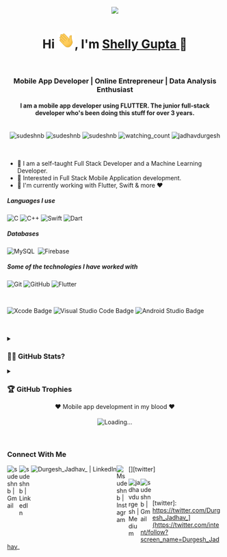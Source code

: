 <p align="center">
  <img src="https://github.com/thompsonemerson/thompsonemerson/raw/master/cover-thompson.png" height="200"/>
</p>


<h1 align="center">Hi <img src="https://raw.githubusercontent.com/ABSphreak/ABSphreak/master/gifs/Hi.gif" width="40px">, I'm <a href="https://sudeshnb.xyz"> Shelly Gupta </a> 💪</h1>
<br>
<h3 align="center">Mobile App Developer | Online Entrepreneur | Data Analysis Enthusiast</h3>
<h4 align="center"> I am a mobile app developer using FLUTTER. The junior full-stack developer who's been doing this stuff for over 3 years.</h4>

<br>
<div align="center" class="row">
    <img src="https://img.shields.io/github/followers/jadhavdurgesh?logo=github&label=Github%20Followers&style=non" alt="sudeshnb" />
    <img src="https://img.shields.io/github/stars/jadhavdurgesh?logo=github&label=Github%20Stars&style=non" alt="sudeshnb" />
<!--     <img alt="followers" src="https://img.shields.io/github/followers/sudeshnb?label=Followers&style=social"> -->
    <img src="https://img.shields.io/badge/dynamic/json?logo=github&label=Github%20Forks&style=non&query=%24.forks&url=https://api.github-star-counter.workers.dev/user/jadhavdurgesh" alt="sudeshnb" />
    <img src="https://komarev.com/ghpvc/?username=jadhavdurgesh&logo=github&color=brightgreen" alt="watching_count" />
    <img src="https://img.shields.io/badge/-CONNECT-blue?style=non&logo=Linkedin&link=https://www.linkedin.com/in/jadhav-durgesh/" alt="jadhavdurgesh" />
</div>

<br>
<br>


<ul  >
    <li >🔭 I am a self-taught Full Stack Developer and a Machine Learning Developer.</li>
    <li>🌱 Interested in Full Stack Mobile Application development.</li>
    <li>🧑 I'm currently working with Flutter, Swift & more ❤️</li>
</ul>
  



##### Languages I use

![C](https://img.shields.io/badge/-C-05122A?style=flat&logo=c)
![C++](https://img.shields.io/badge/-C++-05122A?style=flat&logo=c%2B%2B)
![Swift](https://img.shields.io/badge/-Swift-05122A?style=flat&logo=swift)
![Dart](https://img.shields.io/badge/-Dart-05122A?style=flat&logo=dart)
<!--![Kotlin](https://img.shields.io/badge/-Kotlin-05122A?style=flat&logo=kotlin)
![C# Badge](https://img.shields.io/badge/C%23-05122A?logo=csharp&style=flat)
![HTML5](https://img.shields.io/badge/-HTML5-05122A?style=flat&logo=html5)
![Java](https://img.shields.io/badge/-Java-05122A?style=flat&logo=Java&logoColor=FFA518)&nbsp;
![Dart](https://img.shields.io/badge/-Dart-05122A?style=flat&logo=dart)
![JavaScript](https://img.shields.io/badge/-Javascript-05122A?style=flat&logo=javascript)
![Python](https://img.shields.io/badge/-Python-05122A?style=flat&logo=python)
![TypeScript](https://img.shields.io/badge/-TypeScript-05122A?style=flat&logo=typescript)
![.NET Badge](https://img.shields.io/badge/.NET-05122A?logo=dotnet&style=flat)
![Go Badge](https://img.shields.io/badge/Go-05122A?logo=go&style=flat) -->

##### Databases

![MySQL](https://img.shields.io/badge/-MySQL-05122A?style=flat&logo=mysql&logoColor=4479A1)&nbsp;
![Firebase](https://img.shields.io/badge/-Firebase-05122A?style=flat&logo=firebase)
<!-- ![PostgreSQL](https://img.shields.io/badge/-PostgreSQL-05122A?style=flat&logo=postgresql&logoColor=336791)&nbsp;
![MongoDB Badge](https://img.shields.io/badge/MongoDB-05122A?logo=mongodb&style=flat)
![AzureCloud](https://img.shields.io/badge/Microsoft%20Azure-05122A?style=flat-square&logo=microsoft-azure)
![AWS Amplify Badge](https://img.shields.io/badge/-AWS-05122A?style=flat-square&logo=awsamplify)
![Google Cloud](https://img.shields.io/badge/Google%20Cloud-05122A?style=flat-square&logo=google-cloud) -->


##### Some of the technologies I have worked with

![Git](https://img.shields.io/badge/-Git-05122A?style=flat&logo=git&logoColor=F05032)
![GitHub](https://img.shields.io/badge/-GitHub-05122A?style=flat&logo=github)
![Flutter](https://img.shields.io/badge/-Flutter-05122A?style=flat&logo=flutter&logoColor=02569B)&nbsp;
<!-- ![Laravel](https://img.shields.io/badge/-Laravel-05122A?style=flat-square&logo=laravel)
![Node.js](https://img.shields.io/badge/-Node.js-05122A?style=flat&logo=node.js&logoColor=339933)
![React](https://img.shields.io/badge/-React-05122A?style=flat&logo=React&logoColor=61DAFB)
![Docker](https://img.shields.io/badge/-Docker-05122A?style=flat-square&logo=docker)
![Tensorflow](https://img.shields.io/badge/-Tensorflow-05122A?style=flat&logo=tensorflow&logoColor=FF6F00)&nbsp;
![Arduino](https://img.shields.io/badge/-Arduino-05122A?style=flat&logo=arduino&logoColor=00979D)&nbsp;
![Keras](https://img.shields.io/badge/-Keras-05122A?style=flat&logo=keras&logoColor=D00000)&nbsp;
![OpenCV](https://img.shields.io/badge/-OpenCV-05122A?style=flat&logo=opencv&logoColor=5C3EE8)&nbsp;
![Bootstrap](https://img.shields.io/badge/-Bootstrap-05122A?style=flat&logo=bootstrap&logoColor=563D7C)&nbsp;
![Apache Kafka Badge](https://img.shields.io/badge/Apache%20Kafka-05122A?logo=apachekafka&style=flat) -->

<br/>

![Xcode Badge](https://img.shields.io/badge/Xcode-05122A?logo=xcode&logoColor=fff&style=flat)
![Visual Studio Code Badge](https://img.shields.io/badge/Visual%20Studio%20Code-05122A?logo=visualstudiocode&logoColor=fff&style=flat)
![Android Studio Badge](https://img.shields.io/badge/Android%20Studio-05122A?logo=androidstudio&logoColor=fff&style=flat)

<br />
<br />


<details><summary><strong><h3>🤷‍♂️ GitHub Stats?</h3></strong></summary>

<table cellspacing="0" cellpadding="0" style="border:none;">
  <tr>
    <td>
      <img align="center" src="https://github-readme-stats.vercel.app/api?username=jadhavdurgesh&show_icons=true&locale=en" alt="sudeshnb" />
    </td>
    <td>
      <img align="center" src="https://github-readme-streak-stats.herokuapp.com/?user=jadhavdurgesh&" alt="sudeshnb" />
    </td>
   </tr>
 <tr>
    <td>
      <a href="https://github.com/jadhavdurgesh">
  <img align="center" src="https://github-readme-stats.vercel.app/api/top-langs/?username=jadhavdurgesh&theme=light&hide_langs_below=1" />
</a>
    </td>
    
   </tr>
</table>
<!-- <table cellspacing="0" cellpadding="0" style="border:none;">
  <tr>
    <td>
      <img align="center" src="https://activity-graph.herokuapp.com/graph?username=sudeshnb" alt="Talha's github stats"/>    
    </td> 
   </tr>
</table> -->


<br />
<br />

</details>
<details><summary><strong><h3>🏆 GitHub Trophies</h3></strong></summary>
 
![](https://github-profile-trophy.vercel.app/?username=jadhavdurgesh&theme=darkhub&no-frame=false&no-bg=true&margin-w=4)

</details>


<div align="center">
❤ Mobile app development in my blood ❤
<br />
<br />
<img align="center" src = "https://profile-counter.glitch.me/jadhavdurgesh/count.svg" alt ="Loading...">
</div>


<br />
<br />

### Connect With Me

 
<!--  [<img align="left" alt="sudeshnb | Website" width="28px" src="https://firebasestorage.googleapis.com/v0/b/web-johannesmilke.appspot.com/o/other%2Fsocial%2Fwebsite.png?alt=media" />][website] -->
[<img align="left" alt="sudeshnb | Gmail" width="28px" src="https://www.vectorlogo.zone/logos/gmail/gmail-tile.svg" />][mail]
<!--  [<img align="left" alt="sudeshnb | YouTube" width="28px" src="https://www.vectorlogo.zone/logos/youtube/youtube-tile.svg" />][youtube] -->
[<img align="left" alt="sudeshnb | LinkedIn" width="28px" src="https://www.vectorlogo.zone/logos/linkedin/linkedin-tile.svg" />][linkedin]
[<img align="left" alt="Durgesh_Jadhav_ | LinkedIn" src="https://img.shields.io/twitter/follow/Durgesh_Jadhav_?style=social&logo=X" />][twitter]
[<img align="left" alt="Msudeshnb | Instagram" width="28px" src="https://www.vectorlogo.zone/logos/instagram/instagram-tile.svg" />][instagram]
<!--  [<img align="left" alt="sudeshnb | Facebook" width="28px" src="https://www.vectorlogo.zone/logos/facebook/facebook-tile.svg" />][facebook] -->
[<img align="left" alt="jadhavdurgesh | Medium" width="28px" src="https://www.vectorlogo.zone/logos/medium/medium-tile.svg" />][medium]
[<img align="left" alt="sudeshnb | Gmail" width="28px" src="https://www.vectorlogo.zone/logos/whatsapp/whatsapp-tile.svg" />][whatsapp]

<br />
<br />

<!-- [website]: https://sudeshnb.xyz -->
[whatsapp]: https://wa.me/7217836820
[mail]: https://mail.google.com/mail/u/0/#inbox?compose=CllgCJvkXFgPlnbqWvNTVVtpCgpgmNpntTSctVHgdqlngkMnbsSVRSRdMRzPQJvZgTNcmLRTdfg
[twitter]: https://twitter.com/Durgesh_Jadhav_](https://twitter.com/intent/follow?screen_name=Durgesh_Jadhav_
<!-- [youtube]: https://www.youtube.com/channel/UCXooUY2oL_eqGhTaZn-ExSg -->
[linkedin]: https://linkedin.com/in/jadhav-durgesh
[github]: https://github.com/jadhavdurgesh
[instagram]: https://www.instagram.com/durgesh_7498
<!-- [facebook]: https://www.facebook.com/sudeshnb -->
[medium]: https://medium.com/@jadhavdurgesh007
[flutter]: https://flutter.dev
[dart]: https://dart.dev
[vscode]: https://code.visualstudio.com
[firebase]: https://firebase.google.com
<!--  [java]: https://www.java.com/en -->
[swift]: https://developer.apple.com/swift
<!-- [kotlin]: https://kotlinlang.org -->
